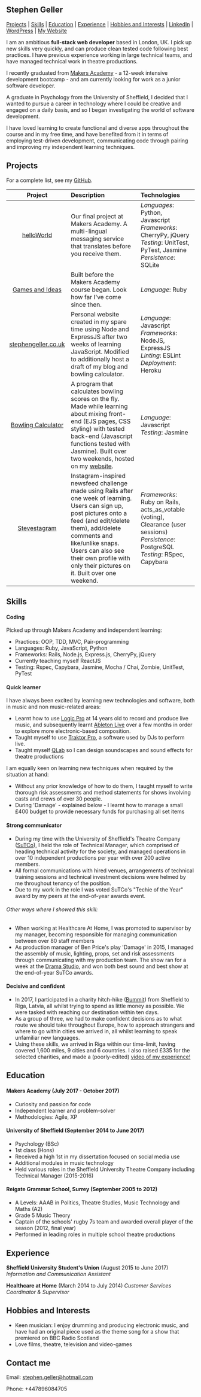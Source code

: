 ## Stephen Geller

[Projects](#projects) | [Skills](#skills) |  [Education](#education) | [Experience](#experience) | [Hobbies and Interests](#hobbies-and-interests) | [LinkedIn](https://www.linkedin.com/in/stephen-geller-30850b119/) | [WordPress](http://makingacoder.wordpress.com) | [My Website](http://www.stephengeller.co.uk)

I am an ambitious **full-stack web developer** based in London, UK. I pick up new skills very quickly, and can produce clean tested code following best practices. I have previous experience working in large technical teams, and have managed technical work in theatre productions.

I recently graduated from [Makers Academy](http://www.makersacademy.com) - a 12-week intensive development bootcamp - and am currently looking for work as a junior software developer.

A graduate in Psychology from the University of Sheffield, I decided that I wanted to pursue a career in technology where I could be creative and engaged on a daily basis, and so I began investigating the world of software development.

I have loved learning to create functional and diverse apps throughout the course and in my free time, and have benefited from it in terms of employing test-driven development, communicating code through pairing and improving my independent learning techniques.

## Projects

For a complete list, see my [GitHub](https://github.com/stephengeller/repositories).

| Project  | Description  | Technologies|
|:--------:|:----|:--------------|
|[helloWorld](https://github.com/stephengeller/Mapp)|Our final project at Makers Academy. A multi-lingual messaging service that translates before you receive them.|*Languages*: Python, Javascript <br/> *Frameworks*: CherryPy, jQuery <br/> *Testing*: UnitTest, PyTest, Jasmine <br/> *Persistence*: SQLite |
|[Games and Ideas](https://github.com/stephengeller/games_and_ideas)|Built before the Makers Academy course began. Look how far I've come since then.|*Language*: Ruby|
|[stephengeller.co.uk](http://stephengeller.co.uk)|Personal website created in my spare time using Node and ExpressJS after two weeks of learning JavaScript. Modified to additionally host a draft of my blog and bowling calculator.|*Language*: Javascript <br/> *Frameworks*: NodeJS, ExpressJS <br/> *Linting*: ESLint <br/> *Deployment*: Heroku|
|[Bowling Calculator](https://github.com/stephengeller/bowling-challenge)|A program that calculates bowling scores on the fly. Made while learning about mixing front-end (EJS pages, CSS styling) with tested back-end (Javascript functions tested with Jasmine). Built over two weekends, hosted on my [website](http://stephengeller.co.uk/bowling).|*Language*: Javascript <br/> *Testing*: Jasmine|
|[Stevestagram](https://github.com/stephengeller/instagram-challenge)| Instagram-inspired newsfeed challenge made using Rails after one week of learning. Users can sign up, post pictures onto a feed (and edit/delete them), add/delete comments and like/unlike snaps. Users can also see their own profile with only their pictures on it. Built over one weekend.|*Frameworks*: Ruby on Rails, acts_as_votable (voting), Clearance (user sessions) <br/> *Persistence*: PostgreSQL <br/>*Testing*: RSpec, Capybara|

## Skills

#### Coding

Picked up through Makers Academy and independent learning:
- Practices: OOP, TDD, MVC, Pair-programming
- Languages: Ruby, JavaScript, Python
- Frameworks: Rails, Node.js, Express.js, CherryPy, jQuery
- Currently teaching myself ReactJS
- Testing: Rspec, Capybara, Jasmine, Mocha / Chai, Zombie, UnitTest, PyTest

#### Quick learner

I have always been excited by learning new technologies and software, both in music and non music-related areas:
  - Learnt how to use [Logic Pro](https://www.apple.com/uk/logic-pro/) at 14 years old to record and produce live music, and subsequently learnt [Ableton Live](https://www.ableton.com/) over a few months in order to explore more electronic-based composition.
  - Taught myself to use [Traktor Pro](https://www.native-instruments.com/en/products/traktor/dj-software/traktor-pro-2/), a software used by DJs to perform live.
  - Taught myself [QLab](https://figure53.com/qlab/) so I can design soundscapes and sound effects for theatre productions

I am equally keen on learning new techniques when required by the situation at hand:
  - Without any prior knowledge of how to do them, I taught myself to write thorough risk assessments and method statements for shows involving casts and crews of over 30 people.
  - During 'Damage' - explained below - I learnt how to manage a small £400 budget to provide necessary funds for purchasing all set items

#### Strong communicator

- During my time with the University of Sheffield's Theatre Company ([SuTCo](http://www.sutco.org/)), I held the role of Technical Manager, which comprised of heading technical activity for the society, and managed operations in over 10 independent productions per year with over 200 active members.
- All formal communications with hired venues, arrangements of technical training sessions and technical investment decisions were helmed by me throughout tenancy of the position.
- Due to my work in the role I was voted SuTCo's "Techie of the Year" award by my peers at the end-of-year awards event.

###### Other ways where I showed this skill:
  - When working at Healthcare At Home, I was promoted to supervisor by my manager, becoming responsible for managing communication between over 80 staff members
  - As production manager of Ben Price's play 'Damage' in 2015, I managed the assembly of music, lighting, props, set and risk assessments through communicating with my production team. The show ran for a week at the [Drama Studio](https://www.sheffield.ac.uk/cics/performance-venues/whats-on), and won both best sound and best show at the end-of-year SuTCo awards.

#### Decisive and confident

- In 2017, I participated in a charity hitch-hike ([Bummit](bummit.co.uk)) from Sheffield to Riga, Latvia, all whilst trying to spend as little money as possible. We were tasked with reaching our destination within ten days.
- As a group of three, we had to make confident decisions as to what route we should take throughout Europe, how to approach strangers and where to go within cities we arrived in, all whilst learning to speak unfamiliar new languages.
- Using these skills, we arrived in Riga within our time-limit, having covered 1,600 miles, 9 cities and 6 countries. I also raised £335 for the selected charities, and made a (poorly-edited) [video of my experience!](https://www.youtube.com/watch?v=dEGBNfc9FT0)


## Education

#### Makers Academy (July 2017 - October 2017)
- Curiosity and passion for code
- Independent learner and problem-solver
- Methodologies: Agile, XP

#### University of Sheffield (September 2014 to June 2017)
- Psychology (BSc)
- 1st class (Hons)
- Received a high 1st in my dissertation focused on social media use
- Additional modules in music technology
- Held various roles in the Sheffield University Theatre Company including Technical Manager (2015-2016)

#### Reigate Grammar School, Surrey (September 2005 to 2012)
- A Levels: AAAB in Politics, Theatre Studies, Music Technology and Maths (A2)
- Grade 5 Music Theory
- Captain of the schools' rugby 7s team and awarded overall player of the season (2012, final year)
- Performed in leading roles in multiple school theatre productions


## Experience

**Sheffield University Student's Union** (August 2015 to June 2017)    
*Information and Communication Assistant*

**Healthcare at Home** (March 2014 to July 2014)
*Customer Services Coordinator & Supervisor*

## Hobbies and Interests
- Keen musician: I enjoy drumming and producing electronic music, and have had an original piece used as the theme song for a show that premiered on BBC Radio Scotland
- Love films, theatre, television and video-games

## Contact me

Email: stephen.geller@hotmail.com

Phone: +447896084705
